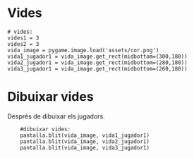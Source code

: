 # Vides

```
# vides:
vides1 = 3
vides2 = 3
vida_image = pygame.image.load('assets/cor.png')
vida1_jugador1 = vida_image.get_rect(midbottom=(300,180))
vida2_jugador1 = vida_image.get_rect(midbottom=(280,180))
vida3_jugador1 = vida_image.get_rect(midbottom=(260,180))
```
# Dibuixar vides

Després de dibuixar els jugadors.

```
    #dibuixar vides:
    pantalla.blit(vida_image, vida1_jugador1)
    pantalla.blit(vida_image, vida2_jugador1)
    pantalla.blit(vida_image, vida3_jugador1)
```
